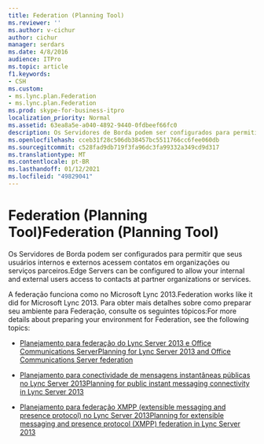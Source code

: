 ```yaml
---
title: Federation (Planning Tool)
ms.reviewer: ''
ms.author: v-cichur
author: cichur
manager: serdars
ms.date: 4/8/2016
audience: ITPro
ms.topic: article
f1.keywords:
- CSH
ms.custom:
- ms.lync.plan.Federation
- ms.lync.plan.Federation
ms.prod: skype-for-business-itpro
localization_priority: Normal
ms.assetid: 63ea8a5e-a040-4892-9440-0fdbeef66fc0
description: Os Servidores de Borda podem ser configurados para permitir que seus usuários internos e externos acessem contatos em organizações ou serviços parceiros.
ms.openlocfilehash: cceb31f28c506db38457bc5511766cc6fee060db
ms.sourcegitcommit: c528fad9db719f3fa96dc3fa99332a349cd9d317
ms.translationtype: MT
ms.contentlocale: pt-BR
ms.lasthandoff: 01/12/2021
ms.locfileid: "49829041"
---
```

# <a name="federation-planning-tool"></a><span data-ttu-id="d0a5e-103">Federation (Planning Tool)</span><span class="sxs-lookup"><span data-stu-id="d0a5e-103">Federation (Planning Tool)</span></span>
 
<span data-ttu-id="d0a5e-104">Os Servidores de Borda podem ser configurados para permitir que seus usuários internos e externos acessem contatos em organizações ou serviços parceiros.</span><span class="sxs-lookup"><span data-stu-id="d0a5e-104">Edge Servers can be configured to allow your internal and external users access to contacts at partner organizations or services.</span></span>
  
 <span data-ttu-id="d0a5e-105">A federação funciona como no Microsoft Lync 2013.</span><span class="sxs-lookup"><span data-stu-id="d0a5e-105">Federation works like it did for Microsoft Lync 2013.</span></span> <span data-ttu-id="d0a5e-106">Para obter mais detalhes sobre como preparar seu ambiente para Federação, consulte os seguintes tópicos:</span><span class="sxs-lookup"><span data-stu-id="d0a5e-106">For more details about preparing your environment for Federation, see the following topics:</span></span>
  
- [<span data-ttu-id="d0a5e-107">Planejamento para federação do Lync Server 2013 e Office Communications Server</span><span class="sxs-lookup"><span data-stu-id="d0a5e-107">Planning for Lync Server 2013 and Office Communications Server federation</span></span>](https://technet.microsoft.com/library/jj205335%28v=ocs.15%29.aspx)
    
- [<span data-ttu-id="d0a5e-108">Planejamento para conectividade de mensagens instantâneas públicas no Lync Server 2013</span><span class="sxs-lookup"><span data-stu-id="d0a5e-108">Planning for public instant messaging connectivity in Lync Server 2013</span></span>](https://technet.microsoft.com/library/jj205349%28v=ocs.15%29.aspx)
    
- [<span data-ttu-id="d0a5e-109">Planejamento para federação XMPP (extensible messaging and presence protocol) no Lync Server 2013</span><span class="sxs-lookup"><span data-stu-id="d0a5e-109">Planning for extensible messaging and presence protocol (XMPP) federation in Lync Server 2013</span></span>](https://technet.microsoft.com/library/jj205107%28v=ocs.15%29.aspx)
    

